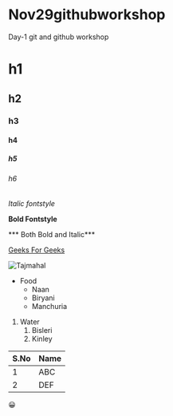 # Nov29githubworkshop
Day-1 git and github workshop
# h1
## h2
### h3
#### h4
##### h5
###### h6
*Italic fontstyle*

**Bold Fontstyle**

*** Both Bold and Italic***

[Geeks For Geeks](https://www.geeksforgeeks.org/)

![Tajmahal](https://upload.wikimedia.org/wikipedia/commons/thumb/6/67/Taj_Mahal_in_India_-_Kristian_Bertel.jpg/1200px-Taj_Mahal_in_India_-_Kristian_Bertel.jpg)

* Food
  * Naan
  * Biryani
  * Manchuria
1. Water
    1. Bisleri
    2. Kinley

S.No|Name
----|----
1|ABC
2|DEF

:grinning:

